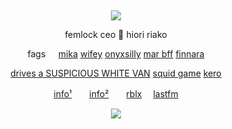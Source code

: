 &nbsp;
<div align="center">
 
![](https://komarev.com/ghpvc/?username=femIock&style=plastic&color=545454&label=_　🐝　　&base=9710)

<div>

<div align="center">

femlock ceo 🌸 hiori riako

fags⠀⠀[mika](https://github.com/social-tragedy) [wifey](https://github.com/milliona1re) [onyxsilly](https://github.com/undealost) [mar bff](https://github.com/HlRAKO) [finnara](https://github.com/fennebat)

[drives a SUSPICIOUS WHITE VAN](https://github.com/vanyamisa) [squid game](https://github.com/curetill) [kero](https://github.com/ruidannya)
<div>
 
[info¹](https://rentry.co/redirect)　　[info²](https://rentry.co/fmlk)　　[rblx](https://www.roblox.com/users/5809349077/profile) 　[lastfm](https://last.fm/user/femlock)
 
![](https://spotify-github-profile.kittinanx.com/api/view.svg?uid=314mkicxlkkdu2xbfq5sn4qlspni&cover_image=true&theme=natemoo-re&show_offline=true&background_color=121212&interchange=false&bar_color=1448c2&bar_color_cover=false)
<div>
